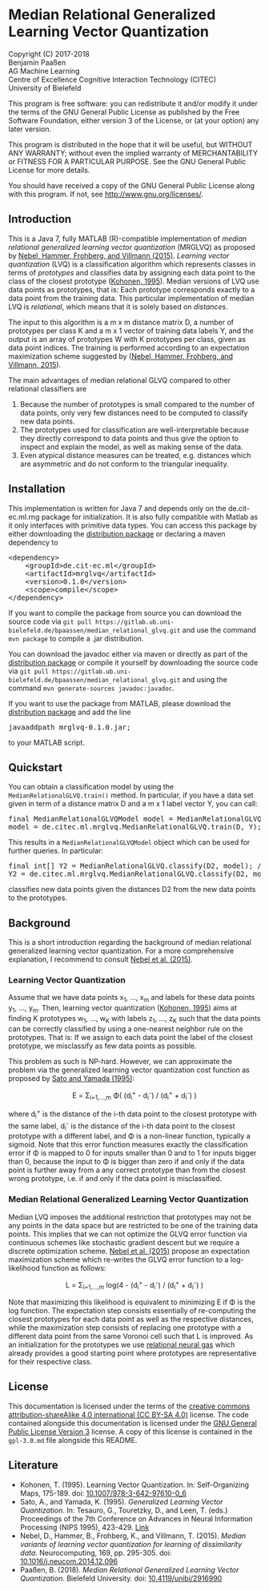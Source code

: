 # Median Relational Generalized Learning Vector Quantization

Copyright (C) 2017-2018  
Benjamin Paaßen  
AG Machine Learning  
Centre of Excellence Cognitive Interaction Technology (CITEC)  
University of Bielefeld

This program is free software: you can redistribute it and/or modify
it under the terms of the GNU General Public License as published by
the Free Software Foundation, either version 3 of the License, or
(at your option) any later version.

This program is distributed in the hope that it will be useful,
but WITHOUT ANY WARRANTY; without even the implied warranty of
MERCHANTABILITY or FITNESS FOR A PARTICULAR PURPOSE. See the
GNU General Public License for more details.

You should have received a copy of the GNU General Public License
along with this program.  If not, see <http://www.gnu.org/licenses/>.

## Introduction

This is a Java 7, fully MATLAB (R)-compatible implementation of
_median relational generalized learning vector quantization_ (MRGLVQ) as proposed by
[Nebel, Hammer, Frohberg, and Villmann (2015)][3].
_Learning vector quantization_ (LVQ) is a classification algorithm which represents classes in terms
of _prototypes_ and classifies data by assigning each data point to the class of the closest
prototype ([Kohonen, 1995][1]). Median versions of LVQ use data points as prototypes, that is: Each
prototype corresponds exactly to a data point from the training data. This particular
implementation of median LVQ is _relational_, which means that it is solely based on _distances_.

The input to this algorithm is a m x m distance matrix D, a number of prototypes per class K and a
m x 1 vector of training data labels Y, and the output is an array of prototypes W with K prototypes
per class, given as data point indices. The training is performed according to an expectation
maximization scheme suggested by ([Nebel, Hammer, Frohberg, and Villmann, 2015][3]).

The main advantages of median relational GLVQ compared to other relational classifiers are

1. Because the number of prototypes is small compared to the number of data points, only very few
distances need to be computed to classify new data points.
2. The prototypes used for classification are well-interpretable because they directly correspond
to data points and thus give the option to inspect and explain the model, as well as making sense
of the data.
3. Even atypical distance measures can be treated, e.g. distances which are asymmetric and do not
conform to the triangular inequality.

## Installation

This implementation is written for Java 7 and depends only on the de.cit-ec.ml.rng package for
initialization. It is also fully compatible with Matlab as it only interfaces with primitive data
types. You can access this package by either downloading the [distribution package][4]
or declaring a maven dependency to

<pre>
&lt;dependency&gt;
	&lt;groupId&gt;de.cit-ec.ml&lt;/groupId&gt;
	&lt;artifactId&gt;mrglvq&lt;/artifactId&gt;
	&lt;version&gt;0.1.0&lt;/version&gt;
	&lt;scope&gt;compile&lt;/scope&gt;
&lt;/dependency&gt;
</pre>

If you want to compile the package from source you can download the source code via
`git pull https://gitlab.ub.uni-bielefeld.de/bpaassen/median_relational_glvq.git` and use the
command `mvn package` to compile a .jar distribution.

You can download the javadoc either via maven or directly as part of the [distribution package][4]
or compile it yourself by downloading the source code via 
`git pull https://gitlab.ub.uni-bielefeld.de/bpaassen/median_relational_glvq.git` and using the
command `mvn generate-sources javadoc:javadoc`.

If you want to use the package from MATLAB, please download the [distribution package][4] and add
the line

<pre>javaaddpath mrglvq-0.1.0.jar;</pre>

to your MATLAB script.

## Quickstart

You can obtain a classification model by using the `MedianRelationalGLVQ.train()` method. In
particular, if you have a data set given in term of a distance matrix D and a m x 1 label vector
Y, you can call:

<pre>
final MedianRelationalGLVQModel model = MedianRelationalGLVQ.train(D, Y); // Java
model = de.citec.ml.mrglvq.MedianRelationalGLVQ.train(D, Y); % MATLAB
</pre>

This results in a `MedianRelationalGLVQModel` object which can be used for further queries. In particular:

<pre>final int[] Y2 = MedianRelationalGLVQ.classify(D2, model); // Java
Y2 = de.citec.ml.mrglvq.MedianRelationalGLVQ.classify(D2, model) %MATLAB</pre>

classifies new data points given the distances D2 from the new data points to the prototypes.

## Background

This is a short introduction regarding the background of median relational generalized learning
vector quantization. For a more comprehensive explanation, I recommend to consult
[Nebel et al. (2015)][3].

### Learning Vector Quantization

Assume that we have data points x<sub>1</sub>, ..., x<sub>m</sub> and labels for these data points
y<sub>1</sub>, ..., y<sub>m</sub>. Then, learning vector quantization ([Kohonen, 1995][1]) aims at
finding K prototypes w<sub>1</sub>, ..., w<sub>K</sub> with labels z<sub>1</sub>, ..., z<sub>K</sub>
such that the data points can be correctly classified by using a one-nearest neighbor rule on the
prototypes. That is: If we assign to each data point the label of the closest prototype, we
misclassify as few data points as possible.

This problem as such is NP-hard. However, we can approximate the problem via the generalized
learning vector quantization cost function as proposed by [Sato and Yamada (1995)][2]:

<center>E = &Sigma;<sub>i=1,...,m</sub> &Phi;(
	(d<sub>i</sub><sup>+</sup> - d<sub>i</sub><sup>-</sup>) /
	(d<sub>i</sub><sup>+</sup> + d<sub>i</sub><sup>-</sup>)
)</center>

where d<sub>i</sub><sup>+</sup> is the distance of the i-th data point to the closest prototype
with the same label, d<sub>i</sub><sup>-</sup> is the distance of the i-th data point to the
closest prototype with a different label, and &Phi; is a non-linear function, typically a sigmoid.
Note that this error function measures exactly the classification error if &Phi; is mapped to 0
for inputs smaller than 0 and to 1 for inputs bigger than 0, because the input to &Phi; is bigger
than zero if and only if the data point is further away from a any correct prototype than from
the closest wrong prototype, i.e. if and only if the data point is misclassified.

### Median Relational Generalized Learning Vector Quantization

Median LVQ imposes the additional restriction that prototypes may not be any points in the data
space but are restricted to be one of the training data points. This implies that we can not
optimize the GLVQ error function via continuous schemes like stochastic gradient descent but we
require a discrete optimization scheme. [Nebel et al. (2015)][3] propose an expectation maximization
scheme which re-writes the GLVQ error function to a log-likelihood function as follows:

<center>L = &Sigma;<sub>i=1,...,m</sub> log(4 -
	(d<sub>i</sub><sup>+</sup> - d<sub>i</sub><sup>-</sup>) /
	(d<sub>i</sub><sup>+</sup> + d<sub>i</sub><sup>-</sup>)
)</center>

Note that maximizing this likelihood is equivalent to minimizing E if &Phi; is the log function.
The expectation step consists essentially of re-computing the closest prototypes for each data
point as well as the respective distances, while the maximization step consists of replacing one
prototype with a different data point from the same Voronoi cell such that L is improved.
As an initialization for the prototypes we use [relational neural gas](http://doi.org/10.4119/unibi/2916980)
which already provides a good starting point where prototypes are representative for their respective class.

## License

This documentation is licensed under the terms of the [creative commons attribution-shareAlike 4.0 international (CC BY-SA 4.0)](https://creativecommons.org/licenses/by-sa/4.0/) license. The code
contained alongside this documentation is licensed under the
[GNU General Public License Version 3](https://www.gnu.org/licenses/gpl-3.0.en.html) license.
A copy of this license is contained in the `gpl-3.0.md` file alongside this README.

## Literature

* Kohonen, T. (1995). Learning Vector Quantization. In: Self-Organizing Maps, 175-189. doi: [10.1007/978-3-642-97610-0_6][1]
* Sato, A., and Yamada, K. (1995). _Generalized Learning Vector Quantization_. In: Tesauro, G., Touretzky, D., and Leen, T. (eds.) Proceedings of the 7th Conference on Advances in Neural Information Processing (NIPS 1995), 423-429. [Link][2]
* Nebel, D., Hammer, B., Frohberg, K., and Villmann, T. (2015). _Median variants of learning vector quantization for learning of dissimilarity data_. Neurocomputing, 169, pp. 295-305. doi: [10.1016/j.neucom.2014.12.096][3]
* Paaßen, B. (2018). _Median Relational Generalized Learning Vector Quantization_. Bielefeld University. doi: [10.4119/unibi/2916990][4]

[1]: https://doi.org/10.1007/978-3-642-97610-0_6 "Kohonen, T. (1995). Learning Vector Quantization. In: Self-Organizing Maps, 175-189"
[2]: https://papers.nips.cc/paper/1113-generalized-learning-vector-quantization "Sato, A., and Yamada, K. (1995). Generalized Learning Vector Quantization. In: Tesauro, G., Touretzky, D., and Leen, T. (eds.) Proceedings of the 7th Conference on Advances in Neural Information Processing (NIPS 1995), 423-429."
[3]: https://doi.org/10.1016/j.neucom.2014.12.096 "Nebel, D., Hammer, B., Frohberg, K., and Villmann, T. (2015). Median variants of learning vector quantization for learning of dissimilarity data. Neurocomputing, 169, pp. 295-305."
[4]: https://doi.org/10.4119/unibi/2916990 "Paaßen, B. (2018). Median Relational Generalized Learning Vector Quantization. Bielefeld University."
